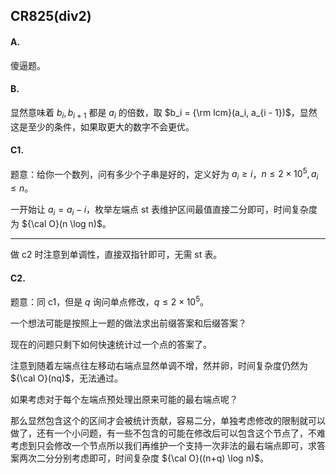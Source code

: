 ## CR825(div2)

#### A.

傻逼题。

#### B.

显然意味着 $b_i, b_{i + 1}$ 都是 $a_i$ 的倍数，取 $b_i = {\rm lcm}(a_i, a_{i - 1})$，显然这是至少的条件，如果取更大的数字不会更优。

#### C1.

题意：给你一个数列，问有多少个子串是好的，定义好为 $a_i \ge i$，$n \le 2 \times 10^5, a_i \le n$。

一开始让 $a_i = a_i - i$，枚举左端点 st 表维护区间最值直接二分即可，时间复杂度为 ${\cal O}(n \log n)$。

---

做 c2 时注意到单调性，直接双指针即可，无需 st 表。

#### C2.

题意：同 c1，但是 $q$ 询问单点修改，$q \le 2 \times 10^5$。

一个想法可能是按照上一题的做法求出前缀答案和后缀答案？

现在的问题只剩下如何快速统计过一个点的答案了。

注意到随着左端点往左移动右端点显然单调不增，然并卵，时间复杂度仍然为 ${\cal O}(nq)$，无法通过。

如果考虑对于每个左端点预处理出原来可能的最右端点呢？

那么显然包含这个的区间才会被统计贡献，容易二分，单独考虑修改的限制就可以做了，还有一个小问题，有一些不包含的可能在修改后可以包含这个节点了，不难考虑到只会修改一个节点所以我们再维护一个支持一次非法的最右端点即可，求答案两次二分分别考虑即可，时间复杂度 ${\cal O}((n+q) \log n)$。
